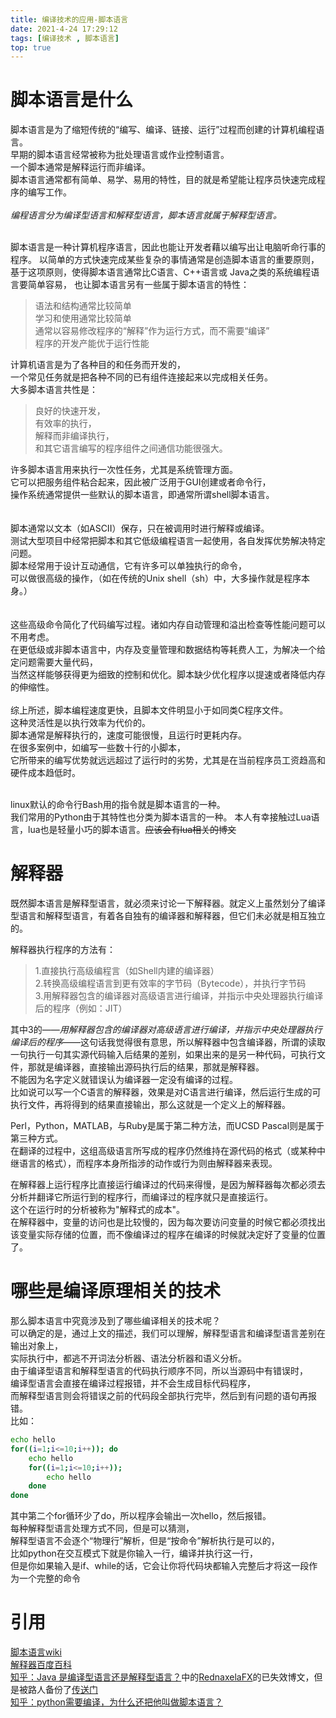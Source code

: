 ```yaml
---
title: 编译技术的应用-脚本语言
date: 2021-4-24 17:29:12 
tags: [编译技术 , 脚本语言]
top: true
---
```


# 脚本语言是什么
<!--more-->
脚本语言是为了缩短传统的“编写、编译、链接、运行”过程而创建的计算机编程语言。  
早期的脚本语言经常被称为批处理语言或作业控制语言。  
一个脚本通常是解释运行而非编译。  
脚本语言通常都有简单、易学、易用的特性，目的就是希望能让程序员快速完成程序的编写工作。  
<br>
*编程语言分为编译型语言和解释型语言，脚本语言就属于解释型语言。*

<br>
脚本语言是一种计算机程序语言，因此也能让开发者藉以编写出让电脑听命行事的程序。  
以简单的方式快速完成某些复杂的事情通常是创造脚本语言的重要原则，  
基于这项原则，使得脚本语言通常比C语言、C++语言或 Java之类的系统编程语言要简单容易，  
也让脚本语言另有一些属于脚本语言的特性：  

>语法和结构通常比较简单  
学习和使用通常比较简单  
通常以容易修改程序的“解释”作为运行方式，而不需要“编译”  
程序的开发产能优于运行性能


计算机语言是为了各种目的和任务而开发的，  
一个常见任务就是把各种不同的已有组件连接起来以完成相关任务。  
大多脚本语言共性是：  
>良好的快速开发，  
有效率的执行，  
解释而非编译执行，  
和其它语言编写的程序组件之间通信功能很强大。

许多脚本语言用来执行一次性任务，尤其是系统管理方面。  
它可以把服务组件粘合起来，因此被广泛用于GUI创建或者命令行，  
操作系统通常提供一些默认的脚本语言，即通常所谓shell脚本语言。  
<br>  
脚本通常以文本（如ASCII）保存，只在被调用时进行解释或编译。  
测试大型项目中经常把脚本和其它低级编程语言一起使用，各自发挥优势解决特定问题。  
脚本经常用于设计互动通信，它有许多可以单独执行的命令，  
可以做很高级的操作，（如在传统的Unix shell（sh）中，大多操作就是程序本身。）  
<br>  
这些高级命令简化了代码编写过程。诸如内存自动管理和溢出检查等性能问题可以不用考虑。  
在更低级或非脚本语言中，内存及变量管理和数据结构等耗费人工，为解决一个给定问题需要大量代码，  
当然这样能够获得更为细致的控制和优化。脚本缺少优化程序以提速或者降低内存的伸缩性。 
<br>  
综上所述，脚本编程速度更快，且脚本文件明显小于如同类C程序文件。  
这种灵活性是以执行效率为代价的。  
脚本通常是解释执行的，速度可能很慢，且运行时更耗内存。  
在很多案例中，如编写一些数十行的小脚本，  
它所带来的编写优势就远远超过了运行时的劣势，尤其是在当前程序员工资趋高和硬件成本趋低时。  
<br>  


linux默认的命令行Bash用的指令就是脚本语言的一种。  
我们常用的Python由于其特性也分类为脚本语言的一种。
本人有幸接触过Lua语言，lua也是轻量小巧的脚本语言。~~应该会有lua相关的博文~~

# 解释器

既然脚本语言是解释型语言，就必须来讨论一下解释器。就定义上虽然划分了编译型语言和解释型语言，有着各自独有的编译器和解释器，但它们未必就是相互独立的。

解释器执行程序的方法有：

>1.直接执行高级编程言（如Shell内建的编译器）  
2.转换高级编程语言到更有效率的字节码（Bytecode），并执行字节码  
3.用解释器包含的编译器对高级语言进行编译，并指示中央处理器执行编译后的程序（例如：JIT）

其中3的——*用解释器包含的编译器对高级语言进行编译，并指示中央处理器执行编译后的程序*——这句话我觉得很有意思，所以解释器中包含编译器，所谓的读取一句执行一句其实源代码输入后结果的差别，如果出来的是另一种代码，可执行文件，那就是编译器，直接输出源码执行后的结果，那就是解释器。  
不能因为名字定义就错误认为编译器一定没有编译的过程。  
比如说可以写一个C语言的解释器，效果是对C语言进行编译，然后运行生成的可执行文件，再将得到的结果直接输出，那么这就是一个定义上的解释器。

Perl，Python，MATLAB，与Ruby是属于第二种方法，而UCSD Pascal则是属于第三种方式。  
在翻译的过程中，这组高级语言所写成的程序仍然维持在源代码的格式（或某种中继语言的格式），而程序本身所指涉的动作或行为则由解释器来表现。

在解释器上运行程序比直接运行编译过的代码来得慢，是因为解释器每次都必须去分析并翻译它所运行到的程序行，而编译过的程序就只是直接运行。  
这个在运行时的分析被称为"解释式的成本"。  
在解释器中，变量的访问也是比较慢的，因为每次要访问变量的时候它都必须找出该变量实际存储的位置，而不像编译过的程序在编译的时候就决定好了变量的位置了。





# 哪些是编译原理相关的技术
那么脚本语言中究竟涉及到了哪些编译相关的技术呢？  
可以确定的是，通过上文的描述，我们可以理解，解释型语言和编译型语言差别在输出对象上，  
实际执行中，都逃不开词法分析器、语法分析器和语义分析。  
由于编译型语言和解释型语言的代码执行顺序不同，所以当源码中有错误时，  
编译型语言会直接在编译过程报错，并不会生成目标代码程序，  
而解释型语言则会将错误之前的代码段全部执行完毕，然后到有问题的语句再报错。  
比如：  
```bash
echo hello
for((i=1;i<=10;i++)); do
	echo hello
	for((i=1;i<=10;i++));
		echo hello
	done
done
```
其中第二个for循环少了do，所以程序会输出一次hello，然后报错。  
每种解释型语言处理方式不同，但是可以猜测，  
解释型语言不会逐个“物理行”解析，但是“按命令”解析执行是可以的，  
比如python在交互模式下就是你输入一行，编译并执行这一行，  
但是你如果输入是if、while的话，它会让你将代码块都输入完整后才将这一段作为一个完整的命令  




# 引用

[脚本语言wiki](https://zh.wikipedia.org/wiki/%E8%84%9A%E6%9C%AC%E8%AF%AD%E8%A8%80)  
[解释器百度百科](https://baike.baidu.com/item/%E8%A7%A3%E9%87%8A%E5%99%A8/10418965)  
[知乎：Java 是编译型语言还是解释型语言？](https://www.zhihu.com/question/19608553)中的[RednaxelaFX](https://www.zhihu.com/people/rednaxelafx)的已失效博文，但是被路人备份了[传送门](https://www.cnblogs.com/bozhang/articles/3115089.html)  
[知乎：python需要编译，为什么还把他叫做脚本语言？](https://www.zhihu.com/question/325210206/answer/691007867)
